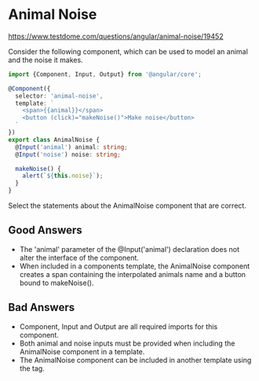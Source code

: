 # Animal Noise
https://www.testdome.com/questions/angular/animal-noise/19452

Consider the following component, which can be used to model an animal and the noise it makes.
```TypeScript
import {Component, Input, Output} from '@angular/core';

@Component({
  selector: 'animal-noise',
  template: `
    <span>{{animal}}</span>
    <button (click)="makeNoise()">Make noise</button>
  `
})
export class AnimalNoise {
  @Input('animal') animal: string;
  @Input('noise') noise: string;

  makeNoise() {
    alert(`${this.noise}`);
  }
}
```
Select the statements about the AnimalNoise component that are correct.

## Good Answers
* The 'animal' parameter of the @Input('animal') declaration does not alter the interface of the component.
* When included in a components template, the AnimalNoise component creates a span containing the interpolated animals name and a button bound to makeNoise().
## Bad Answers 
* Component, Input and Output are all required imports for this component.
* Both animal and noise inputs must be provided when including the AnimalNoise component in a template.
* The AnimalNoise component can be included in another template using the <AnimalNoise> tag.
